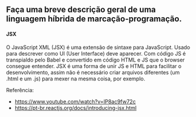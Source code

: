 ## Faça uma breve descrição geral de uma linguagem híbrida de marcação-programação.

#### JSX
  O JavaScript XML (JSX) é uma extensão de sintaxe para JavaScript. Usado para descrever como UI (User Interface) deve aparecer. Com código JS é transpialdo pelo Babel e convertido em código HTML e JS que o browser consegue entender.
  JSX é uma forma de unir JS e HTML para facilitar o desenvolvimento, assim não é necessário criar arquivos diferentes (um .html e um .js) para mexer na mesma coisa, por exemplo.

Referência:
- https://www.youtube.com/watch?v=lP8ac9fw72c
- https://pt-br.reactjs.org/docs/introducing-jsx.html

